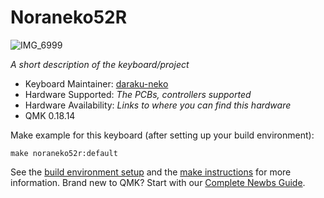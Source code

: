 # Noraneko52R

![IMG_6999](https://user-images.githubusercontent.com/5214078/201306587-273d2fc8-8ddb-4751-b1eb-f60087890764.jpeg)

*A short description of the keyboard/project*

* Keyboard Maintainer: [daraku-neko](https://github.com/darakuneko)
* Hardware Supported: *The PCBs, controllers supported*
* Hardware Availability: *Links to where you can find this hardware*
* QMK 0.18.14

Make example for this keyboard (after setting up your build environment):

    make noraneko52r:default

See the [build environment setup](https://docs.qmk.fm/#/getting_started_build_tools) and the [make instructions](https://docs.qmk.fm/#/getting_started_make_guide) for more information. Brand new to QMK? Start with our [Complete Newbs Guide](https://docs.qmk.fm/#/newbs).
